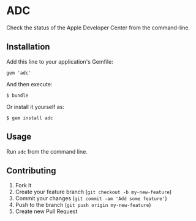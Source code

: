 # ADC

Check the status of the Apple Developer Center from the command-line.

## Installation

Add this line to your application's Gemfile:

    gem 'adc'

And then execute:

    $ bundle

Or install it yourself as:

    $ gem install adc

## Usage

Run `adc` from the command line.

## Contributing

1. Fork it
2. Create your feature branch (`git checkout -b my-new-feature`)
3. Commit your changes (`git commit -am 'Add some feature'`)
4. Push to the branch (`git push origin my-new-feature`)
5. Create new Pull Request
